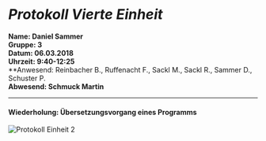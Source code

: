 # _Protokoll Vierte Einheit_  

**Name: Daniel Sammer**  
**Gruppe: 3**  
**Datum: 06.03.2018**  
**Uhrzeit: 9:40-12:25**  
**Anwesend: Reinbacher B., Ruffenacht F., Sackl M., Sackl R., Sammer D., Schuster P.  
**Abwesend: Schmuck Martin**  
  
-----------------------------------------------------------  
#### Wiederholung: Übersetzungsvorgang eines Programms  
![Protokoll Einheit 2](https://github.com/HTLMechatronics/m14-la1-sx/blob/samdam14/samdam14/einheit4.jpg)  
